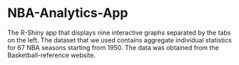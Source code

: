 # NBA-Analytics-App
The R-Shiny app that displays nine interactive graphs separated by the tabs on the left. The dataset that we used contains aggregate individual statistics for 67 NBA seasons starting from 1950. The data was obtained from the Basketball-reference website.
